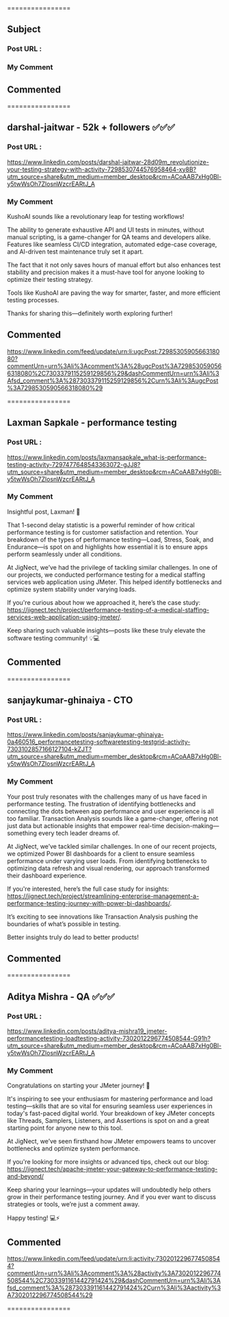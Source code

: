 ================

## Subject

### Post URL : 


### My Comment


## Commented


================

## darshal-jaitwar - 52k + followers ✅✅✅

### Post URL : 
https://www.linkedin.com/posts/darshal-jaitwar-28d09m_revolutionize-your-testing-strategy-with-activity-7298530744576958464-xy8B?utm_source=share&utm_medium=member_desktop&rcm=ACoAAB7xHg0Bl-y5twWsOh7ZlosnWzcrEARtJ_A

### My Comment
KushoAI sounds like a revolutionary leap for testing workflows!

The ability to generate exhaustive API and UI tests in minutes, without manual scripting, is a game-changer for QA teams and developers alike. Features like seamless CI/CD integration, automated edge-case coverage, and AI-driven test maintenance truly set it apart.

The fact that it not only saves hours of manual effort but also enhances test stability and precision makes it a must-have tool for anyone looking to optimize their testing strategy. 

Tools like KushoAI are paving the way for smarter, faster, and more efficient testing processes. 

Thanks for sharing this—definitely worth exploring further!

## Commented
https://www.linkedin.com/feed/update/urn:li:ugcPost:7298530590566318080?commentUrn=urn%3Ali%3Acomment%3A%28ugcPost%3A7298530590566318080%2C7303379115259129856%29&dashCommentUrn=urn%3Ali%3Afsd_comment%3A%287303379115259129856%2Curn%3Ali%3AugcPost%3A7298530590566318080%29

================

## Laxman Sapkale - performance testing

### Post URL : 
https://www.linkedin.com/posts/laxmansapkale_what-is-performance-testing-activity-7297477648543363072-gJJ8?utm_source=share&utm_medium=member_desktop&rcm=ACoAAB7xHg0Bl-y5twWsOh7ZlosnWzcrEARtJ_A

### My Comment
Insightful post, Laxman! 🚀 

That 1-second delay statistic is a powerful reminder of how critical performance testing is for customer satisfaction and retention. Your breakdown of the types of performance testing—Load, Stress, Soak, and Endurance—is spot on and highlights how essential it is to ensure apps perform seamlessly under all conditions.

At JigNect, we’ve had the privilege of tackling similar challenges. In one of our projects, we conducted performance testing for a medical staffing services web application using JMeter. This helped identify bottlenecks and optimize system stability under varying loads. 

If you're curious about how we approached it, here’s the case study: https://jignect.tech/project/performance-testing-of-a-medical-staffing-services-web-application-using-jmeter/.

Keep sharing such valuable insights—posts like these truly elevate the software testing community! 💡💻

## Commented


================

## sanjaykumar-ghinaiya - CTO

### Post URL : 
https://www.linkedin.com/posts/sanjaykumar-ghinaiya-0a460516_performancetesting-softwaretesting-testgrid-activity-7303102857166127104-kZJT?utm_source=share&utm_medium=member_desktop&rcm=ACoAAB7xHg0Bl-y5twWsOh7ZlosnWzcrEARtJ_A

### My Comment
Your post truly resonates with the challenges many of us have faced in performance testing. The frustration of identifying bottlenecks and connecting the dots between app performance and user experience is all too familiar. Transaction Analysis sounds like a game-changer, offering not just data but actionable insights that empower real-time decision-making—something every tech leader dreams of.

At JigNect, we’ve tackled similar challenges. In one of our recent projects, we optimized Power BI dashboards for a client to ensure seamless performance under varying user loads. From identifying bottlenecks to optimizing data refresh and visual rendering, our approach transformed their dashboard experience. 

If you're interested, here’s the full case study for insights: https://jignect.tech/project/streamlining-enterprise-management-a-performance-testing-journey-with-power-bi-dashboards/.

It’s exciting to see innovations like Transaction Analysis pushing the boundaries of what’s possible in testing. 

Better insights truly do lead to better products!

## Commented


================

## Aditya Mishra - QA ✅✅✅

### Post URL : 
https://www.linkedin.com/posts/aditya-mishra19_jmeter-performancetesting-loadtesting-activity-7302012296774508544-G91h?utm_source=share&utm_medium=member_desktop&rcm=ACoAAB7xHg0Bl-y5twWsOh7ZlosnWzcrEARtJ_A

### My Comment
Congratulations on starting your JMeter journey! 🚀 

It's inspiring to see your enthusiasm for mastering performance and load testing—skills that are so vital for ensuring seamless user experiences in today's fast-paced digital world. Your breakdown of key JMeter concepts like Threads, Samplers, Listeners, and Assertions is spot on and a great starting point for anyone new to this tool.

At JigNect, we’ve seen firsthand how JMeter empowers teams to uncover bottlenecks and optimize system performance. 

If you're looking for more insights or advanced tips, check out our blog: 
https://jignect.tech/apache-jmeter-your-gateway-to-performance-testing-and-beyond/

Keep sharing your learnings—your updates will undoubtedly help others grow in their performance testing journey. And if you ever want to discuss strategies or tools, we’re just a comment away. 

Happy testing! 💻⚡

## Commented
https://www.linkedin.com/feed/update/urn:li:activity:7302012296774508544?commentUrn=urn%3Ali%3Acomment%3A%28activity%3A7302012296774508544%2C7303391161442791424%29&dashCommentUrn=urn%3Ali%3Afsd_comment%3A%287303391161442791424%2Curn%3Ali%3Aactivity%3A7302012296774508544%29

================
